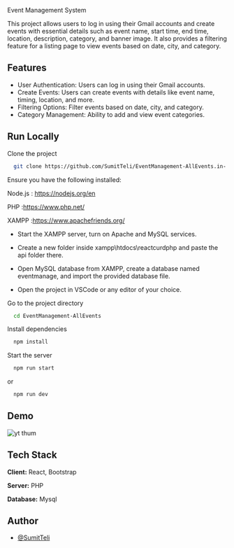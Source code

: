 
Event Management System

This project allows users to log in using their Gmail accounts and create events with essential details such as event name, start time, end time, location, description, category, and banner image. It also provides a filtering feature for a listing page to view events based on date, city, and category.




## Features

- User Authentication: Users can log in using their Gmail accounts.
- Create Events: Users can create events with details like event name, timing, location, and more.
- Filtering Options: Filter events based on date, city, and category.
- Category Management: Ability to add and view event categories.


## Run Locally

Clone the project

```bash
  git clone https://github.com/SumitTeli/EventManagement-AllEvents.in-
```

Ensure you have the following installed:

Node.js : https://nodejs.org/en

PHP :https://www.php.net/

XAMPP :https://www.apachefriends.org/ 

- Start the XAMPP server, turn on Apache and MySQL services.


- Create a new folder inside xampp\htdocs\reactcurdphp and paste the api folder there.

- Open MySQL database from XAMPP, create a database named eventmanage, and import the provided database file.

- Open the project in VSCode or any editor of your choice.

Go to the project directory

```bash
  cd EventManagement-AllEvents
```



Install dependencies

```bash
  npm install
```

Start the server

```bash
  npm run start
```
or
```bash
  npm run dev
```


## Demo

![yt thum](https://youtu.be/ov_x0bc8f_I)



## Tech Stack

**Client:** React, Bootstrap 

**Server:** PHP

**Database:** Mysql



## Author

- [@SumitTeli](https://github.com/SumitTeli)

